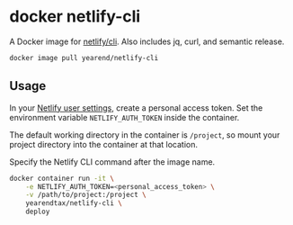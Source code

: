 # docker netlify-cli

A Docker image for [netlify/cli][a].
Also includes jq, curl, and semantic release.

[a]: https://github.com/netlify/cli

```sh
docker image pull yearend/netlify-cli
```

## Usage

In your [Netlify user settings][b], create a personal access token. Set the environment variable `NETLIFY_AUTH_TOKEN`
inside the container.

[b]: https://app.netlify.com/user/applications

The default working directory in the container is `/project`, so mount your project directory into the container at that
location.

Specify the Netlify CLI command after the image name.

```sh
docker container run -it \
    -e NETLIFY_AUTH_TOKEN=<personal_access_token> \
    -v /path/to/project:/project \
    yearendtax/netlify-cli \
    deploy
```

